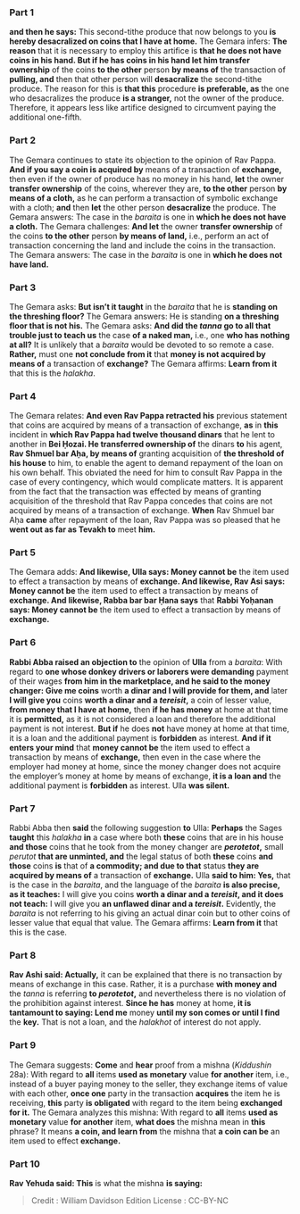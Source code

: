 
### Part 1
<b>and then he says:</b> This second-tithe produce that now belongs to you <b>is hereby desacralized on coins that I have at home.</b> The Gemara infers: <b>The reason</b> that it is necessary to employ this artifice is <b>that he does not have coins in his hand. But if he has coins in his hand let him transfer ownership</b> of the coins <b>to the other</b> person <b>by means of</b> the transaction of <b>pulling, and</b> then that other person will <b>desacralize</b> the second-tithe produce. The reason for this is <b>that this</b> procedure <b>is preferable, as</b> the one who desacralizes the produce <b>is a stranger,</b> not the owner of the produce. Therefore, it appears less like artifice designed to circumvent paying the additional one-fifth.

### Part 2
The Gemara continues to state its objection to the opinion of Rav Pappa. <b>And if you say a coin is acquired by</b> means of a transaction of <b>exchange,</b> then even if the owner of produce has no money in his hand, <b>let</b> the owner <b>transfer ownership</b> of the coins, wherever they are, <b>to the other</b> person <b>by means of a cloth,</b> as he can perform a transaction of symbolic exchange with a cloth; <b>and</b> then <b>let</b> the other person <b>desacralize</b> the produce. The Gemara answers: The case in the <i>baraita</i> is one in <b>which he does not have a cloth.</b> The Gemara challenges: <b>And let</b> the owner <b>transfer ownership</b> of the coins <b>to the other</b> person <b>by means of land,</b> i.e., perform an act of transaction concerning the land and include the coins in the transaction. The Gemara answers: The case in the <i>baraita</i> is one in <b>which he does not have land.</b>

### Part 3
The Gemara asks: <b>But isn’t it taught</b> in the <i>baraita</i> that he is <b>standing on the threshing floor?</b> The Gemara answers: He is standing <b>on a threshing floor that is not his.</b> The Gemara asks: <b>And did the <i>tanna</i> go to all that trouble just to teach us</b> the case <b>of a naked man,</b> i.e., one <b>who has nothing at all?</b> It is unlikely that a <i>baraita</i> would be devoted to so remote a case. <b>Rather,</b> must one <b>not conclude from it</b> that <b>money is not acquired by means of</b> a transaction of <b>exchange?</b> The Gemara affirms: <b>Learn from it</b> that this is the <i>halakha</i>.

### Part 4
The Gemara relates: <b>And even Rav Pappa retracted his</b> previous statement that coins are acquired by means of a transaction of exchange, <b>as</b> in <b>this</b> incident in <b>which Rav Pappa had twelve thousand dinars</b> that he lent to another in <b>Bei Ḥozai. He transferred ownership of</b> the dinars <b>to</b> his agent, <b>Rav Shmuel bar Aḥa, by means of</b> granting acquisition of <b>the threshold of his house</b> to him, to enable the agent to demand repayment of the loan on his own behalf. This obviated the need for him to consult Rav Pappa in the case of every contingency, which would complicate matters. It is apparent from the fact that the transaction was effected by means of granting acquisition of the threshold that Rav Pappa concedes that coins are not acquired by means of a transaction of exchange. <b>When</b> Rav Shmuel bar Aḥa <b>came</b> after repayment of the loan, Rav Pappa was so pleased that he <b>went out as far as Tevakh to</b> meet <b>him.</b>

### Part 5
The Gemara adds: <b>And likewise, Ulla says: Money cannot be</b> the item used to effect a transaction by means of <b>exchange. And likewise, Rav Asi says: Money cannot be</b> the item used to effect a transaction by means of <b>exchange. And likewise, Rabba bar bar Ḥana says</b> that <b>Rabbi Yoḥanan says: Money cannot be</b> the item used to effect a transaction by means of <b>exchange.</b>

### Part 6
<b>Rabbi Abba raised an objection to</b> the opinion of <b>Ulla</b> from a <i>baraita</i>: With regard to <b>one whose donkey drivers or laborers were demanding</b> payment of their wages <b>from him in the marketplace, and he said to the money changer: Give me coins</b> worth <b>a dinar and I will provide for them, and</b> later <b>I will give you</b> coins <b>worth a dinar and a <i>tereisit</i>,</b> a coin of lesser value, <b>from money that I have at home,</b> then <b>if he has money</b> at home at that time it is <b>permitted,</b> as it is not considered a loan and therefore the additional payment is not interest. <b>But if</b> he does <b>not</b> have money at home at that time, it is a loan and the additional payment is <b>forbidden</b> as interest. <b>And if it enters your mind</b> that <b>money cannot be</b> the item used to effect a transaction by means of <b>exchange,</b> then even in the case where the employer had money at home, since the money changer does not acquire the employer’s money at home by means of exchange, <b>it is a loan and</b> the additional payment is <b>forbidden</b> as interest. Ulla <b>was silent.</b>

### Part 7
Rabbi Abba then <b>said</b> the following suggestion <b>to</b> Ulla: <b>Perhaps</b> the Sages <b>taught</b> this <i>halakha</i> <b>in</b> a case where both <b>these</b> coins that are in his house <b>and those</b> coins that he took from the money changer are <b><i>perotetot</i>,</b> small <i>perutot</i> <b>that are unminted, and</b> the legal status of both <b>these</b> coins <b>and those</b> coins <b>is</b> that of <b>a commodity; and due to that</b> status <b>they are acquired by means of</b> a transaction of <b>exchange.</b> Ulla <b>said to him: Yes,</b> that is the case in the <i>baraita</i>, and the language of the <i>baraita</i> <b>is also precise, as it teaches:</b> I will give you coins <b>worth a dinar and a <i>tereisit</i>, and it does not teach:</b> I will give you <b>an unflawed dinar and a <i>tereisit</i>.</b> Evidently, the <i>baraita</i> is not referring to his giving an actual dinar coin but to other coins of lesser value that equal that value. The Gemara affirms: <b>Learn from it</b> that this is the case.

### Part 8
<b>Rav Ashi said: Actually,</b> it can be explained that there is no transaction by means of exchange in this case. Rather, it is a purchase <b>with money and</b> the <i>tanna</i> is referring <b>to <i>perotetot</i>,</b> and nevertheless there is no violation of the prohibition against interest. <b>Since he has</b> money at home, <b>it is tantamount to saying: Lend me</b> money <b>until my son comes or until I find</b> the <b>key.</b> That is not a loan, and the <i>halakhot</i> of interest do not apply.

### Part 9
The Gemara suggests: <b>Come</b> and <b>hear</b> proof from a mishna (<i>Kiddushin</i> 28a): With regard to <b>all</b> items <b>used as monetary</b> value <b>for another</b> item, i.e., instead of a buyer paying money to the seller, they exchange items of value with each other, <b>once one</b> party in the transaction <b>acquires</b> the item he is receiving, <b>this</b> party <b>is obligated</b> with regard to the item being <b>exchanged for it.</b> The Gemara analyzes this mishna: With regard to <b>all</b> items <b>used as monetary</b> value <b>for another</b> item, <b>what does</b> the mishna mean in <b>this</b> phrase? It means <b>a coin, and learn from</b> the mishna that <b>a coin can be</b> an item used to effect <b>exchange.</b>

### Part 10
<b>Rav Yehuda said: This</b> is what the mishna <b>is saying:</b>

>Credit : William Davidson Edition
>License : CC-BY-NC